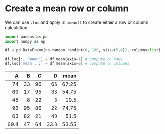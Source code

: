 # Create a mean row or column

We can use `.loc` and apply `df.mean()` to create either a row or column calculation:

```python
import pandas as pd
import numpy as np

df = pd.DataFrame(np.random.randint(0, 100, size=(5,4)), columns=list('ABCD')) # random DataFrame

df.loc[:, 'mean'] = df.mean(axis=1) # compute on rows
df.loc['mean', :] = df.mean(axis=0) # compute on columns
```

|    A |   B |   C |    D |   mean |
|-----:|----:|----:|-----:|-------:|
| 74   |  33 |  96 | 66   |  67.25 |
| 69   |  17 |  95 | 38   |  54.75 |
| 45   |   8 |  22 |  3   |  19.5  |
| 96   |  95 |  86 | 22   |  74.75 |
| 63   |  82 |  21 | 40   |  51.5  |
| 69.4 |  47 |  64 | 33.8 |  53.55 |
